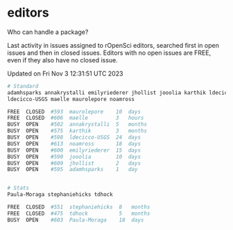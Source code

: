 # editors

Who can handle a package?

Last activity in issues assigned to rOpenSci editors, searched first in open
issues and then in closed issues. Editors with no open issues are FREE, even if
they also have no closed issue.


Updated on Fri Nov 3 12:31:51 UTC 2023

```bash
# Standard
adamhsparks annakrystalli emilyriederer jhollist jooolia karthik ldecicco
ldecicco-USGS maelle maurolepore noamross

FREE  CLOSED  #593  maurolepore    10  days
FREE  CLOSED  #606  maelle         3   hours
BUSY  OPEN    #502  annakrystalli  5   months
BUSY  OPEN    #575  karthik        3   months
BUSY  OPEN    #598  ldecicco-USGS  24  days
BUSY  OPEN    #613  noamross       18  days
BUSY  OPEN    #600  emilyriederer  15  days
BUSY  OPEN    #590  jooolia        10  days
BUSY  OPEN    #609  jhollist       2   days
BUSY  OPEN    #595  adamhsparks    1   day


# Stats
Paula-Moraga stephaniehicks tdhock

FREE  CLOSED  #551  stephaniehicks  8   months
FREE  CLOSED  #475  tdhock          5   months
BUSY  OPEN    #603  Paula-Moraga    18  days
```
